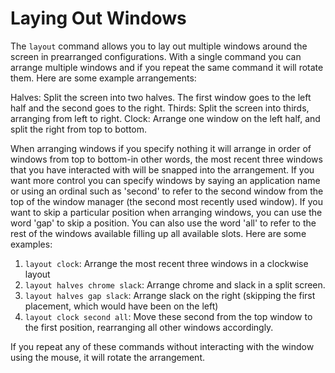 # Laying Out Windows

The `layout` command allows you to lay out multiple windows around the screen in prearranged configurations. With a single command you can arrange multiple windows and if you repeat the same command it will rotate them. Here are some example arrangements:

Halves: Split the screen into two halves. The first window goes to the left half and the second goes to the right.
Thirds: Split the screen into thirds, arranging from left to right.
Clock: Arrange one window on the left half, and split the right from top to bottom.

When arranging windows if you specify nothing it will arrange in order of windows from top to bottom-in other words, the most recent three windows that you have interacted with will be snapped into the arrangement. If you want more control you can specify windows by saying an application name or using an ordinal such as 'second' to refer to the second window from the top of the window manager (the second most recently used window). If you want to skip a particular position when arranging windows, you can use the word 'gap' to skip a position. You can also use the word 'all' to refer to the rest of the windows available filling up all available slots. Here are some examples:

1. `layout clock`: Arrange the most recent three windows in a clockwise layout
2. `layout halves chrome slack`: Arrange chrome and slack in a split screen.
3. `layout halves gap slack`: Arrange slack on the right (skipping the first placement, which would have been on the left)
4. `layout clock second all`: Move these second from the top window to the first position, rearranging all other windows accordingly.

If you repeat any of these commands without interacting with the window using the mouse, it will rotate the arrangement.
